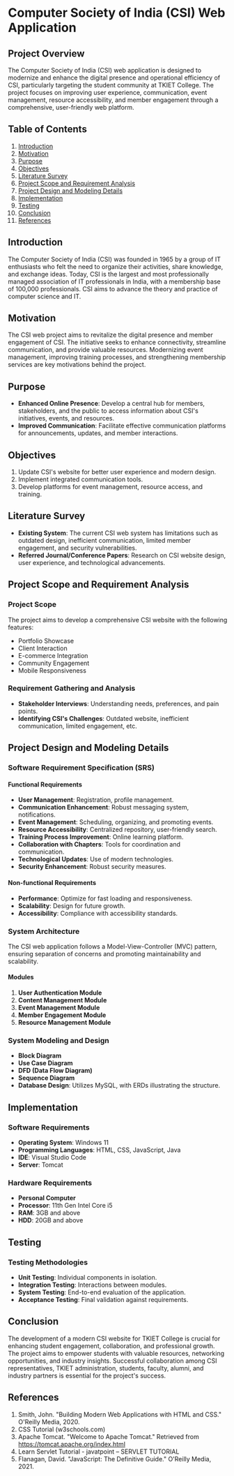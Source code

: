 # Computer Society of India (CSI) Web Application

## Project Overview

The Computer Society of India (CSI) web application is designed to modernize and enhance the digital presence and operational efficiency of CSI, particularly targeting the student community at TKIET College. The project focuses on improving user experience, communication, event management, resource accessibility, and member engagement through a comprehensive, user-friendly web platform.

## Table of Contents

1. [Introduction](#introduction)
2. [Motivation](#motivation)
3. [Purpose](#purpose)
4. [Objectives](#objectives)
5. [Literature Survey](#literature-survey)
6. [Project Scope and Requirement Analysis](#project-scope-and-requirement-analysis)
7. [Project Design and Modeling Details](#project-design-and-modeling-details)
8. [Implementation](#implementation)
9. [Testing](#testing)
10. [Conclusion](#conclusion)
11. [References](#references)

## Introduction

The Computer Society of India (CSI) was founded in 1965 by a group of IT enthusiasts who felt the need to organize their activities, share knowledge, and exchange ideas. Today, CSI is the largest and most professionally managed association of IT professionals in India, with a membership base of 100,000 professionals. CSI aims to advance the theory and practice of computer science and IT.

## Motivation

The CSI web project aims to revitalize the digital presence and member engagement of CSI. The initiative seeks to enhance connectivity, streamline communication, and provide valuable resources. Modernizing event management, improving training processes, and strengthening membership services are key motivations behind the project.

## Purpose

- **Enhanced Online Presence**: Develop a central hub for members, stakeholders, and the public to access information about CSI's initiatives, events, and resources.
- **Improved Communication**: Facilitate effective communication platforms for announcements, updates, and member interactions.

## Objectives

1. Update CSI's website for better user experience and modern design.
2. Implement integrated communication tools.
3. Develop platforms for event management, resource access, and training.

## Literature Survey

- **Existing System**: The current CSI web system has limitations such as outdated design, inefficient communication, limited member engagement, and security vulnerabilities.
- **Referred Journal/Conference Papers**: Research on CSI website design, user experience, and technological advancements.

## Project Scope and Requirement Analysis

### Project Scope

The project aims to develop a comprehensive CSI website with the following features:
- Portfolio Showcase
- Client Interaction
- E-commerce Integration
- Community Engagement
- Mobile Responsiveness

### Requirement Gathering and Analysis

- **Stakeholder Interviews**: Understanding needs, preferences, and pain points.
- **Identifying CSI's Challenges**: Outdated website, inefficient communication, limited engagement, etc.

## Project Design and Modeling Details

### Software Requirement Specification (SRS)

#### Functional Requirements

- **User Management**: Registration, profile management.
- **Communication Enhancement**: Robust messaging system, notifications.
- **Event Management**: Scheduling, organizing, and promoting events.
- **Resource Accessibility**: Centralized repository, user-friendly search.
- **Training Process Improvement**: Online learning platform.
- **Collaboration with Chapters**: Tools for coordination and communication.
- **Technological Updates**: Use of modern technologies.
- **Security Enhancement**: Robust security measures.

#### Non-functional Requirements

- **Performance**: Optimize for fast loading and responsiveness.
- **Scalability**: Design for future growth.
- **Accessibility**: Compliance with accessibility standards.

### System Architecture

The CSI web application follows a Model-View-Controller (MVC) pattern, ensuring separation of concerns and promoting maintainability and scalability.

#### Modules

1. **User Authentication Module**
2. **Content Management Module**
3. **Event Management Module**
4. **Member Engagement Module**
5. **Resource Management Module**

### System Modeling and Design

- **Block Diagram**
- **Use Case Diagram**
- **DFD (Data Flow Diagram)**
- **Sequence Diagram**
- **Database Design**: Utilizes MySQL, with ERDs illustrating the structure.

## Implementation

### Software Requirements

- **Operating System**: Windows 11
- **Programming Languages**: HTML, CSS, JavaScript, Java
- **IDE**: Visual Studio Code
- **Server**: Tomcat

### Hardware Requirements

- **Personal Computer**
- **Processor**: 11th Gen Intel Core i5
- **RAM**: 3GB and above
- **HDD**: 20GB and above

## Testing

### Testing Methodologies

- **Unit Testing**: Individual components in isolation.
- **Integration Testing**: Interactions between modules.
- **System Testing**: End-to-end evaluation of the application.
- **Acceptance Testing**: Final validation against requirements.

## Conclusion

The development of a modern CSI website for TKIET College is crucial for enhancing student engagement, collaboration, and professional growth. The project aims to empower students with valuable resources, networking opportunities, and industry insights. Successful collaboration among CSI representatives, TKIET administration, students, faculty, alumni, and industry partners is essential for the project's success.

## References

1. Smith, John. "Building Modern Web Applications with HTML and CSS." O'Reilly Media, 2020.
2. CSS Tutorial (w3schools.com)
3. Apache Tomcat. "Welcome to Apache Tomcat." Retrieved from https://tomcat.apache.org/index.html
4. Learn Servlet Tutorial - javatpoint – SERVLET TUTORIAL
5. Flanagan, David. "JavaScript: The Definitive Guide." O'Reilly Media, 2021.
